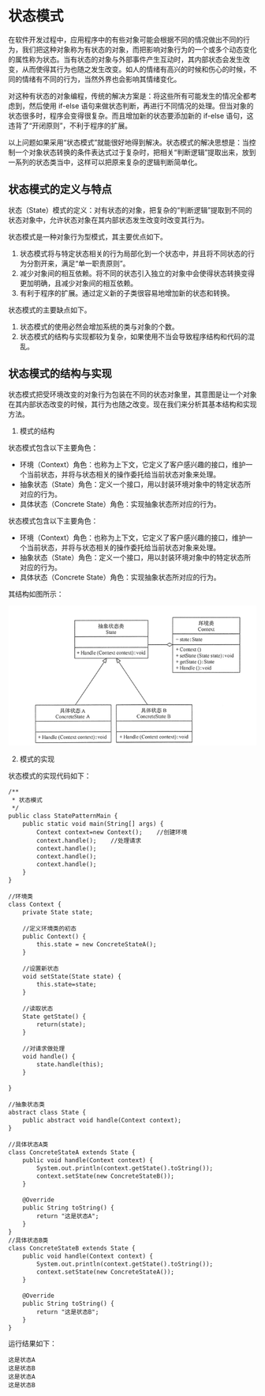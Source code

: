 # 状态模式
在软件开发过程中，应用程序中的有些对象可能会根据不同的情况做出不同的行为，我们把这种对象称为有状态的对象，而把影响对象行为的一个或多个动态变化的属性称为状态。当有状态的对象与外部事件产生互动时，其内部状态会发生改变，从而使得其行为也随之发生改变。如人的情绪有高兴的时候和伤心的时候，不同的情绪有不同的行为，当然外界也会影响其情绪变化。

对这种有状态的对象编程，传统的解决方案是：将这些所有可能发生的情况全都考虑到，然后使用 if-else 语句来做状态判断，再进行不同情况的处理。但当对象的状态很多时，程序会变得很复杂。而且增加新的状态要添加新的 if-else 语句，这违背了“开闭原则”，不利于程序的扩展。

以上问题如果采用“状态模式”就能很好地得到解决。状态模式的解决思想是：当控制一个对象状态转换的条件表达式过于复杂时，把相关“判断逻辑”提取出来，放到一系列的状态类当中，这样可以把原来复杂的逻辑判断简单化。

## 状态模式的定义与特点
状态（State）模式的定义：对有状态的对象，把复杂的“判断逻辑”提取到不同的状态对象中，允许状态对象在其内部状态发生改变时改变其行为。

状态模式是一种对象行为型模式，其主要优点如下。
1. 状态模式将与特定状态相关的行为局部化到一个状态中，并且将不同状态的行为分割开来，满足“单一职责原则”。
2. 减少对象间的相互依赖。将不同的状态引入独立的对象中会使得状态转换变得更加明确，且减少对象间的相互依赖。
3. 有利于程序的扩展。通过定义新的子类很容易地增加新的状态和转换。

状态模式的主要缺点如下。
1. 状态模式的使用必然会增加系统的类与对象的个数。
2. 状态模式的结构与实现都较为复杂，如果使用不当会导致程序结构和代码的混乱。

## 状态模式的结构与实现
状态模式把受环境改变的对象行为包装在不同的状态对象里，其意图是让一个对象在其内部状态改变的时候，其行为也随之改变。现在我们来分析其基本结构和实现方法。
1. 模式的结构

状态模式包含以下主要角色：
- 环境（Context）角色：也称为上下文，它定义了客户感兴趣的接口，维护一个当前状态，并将与状态相关的操作委托给当前状态对象来处理。
- 抽象状态（State）角色：定义一个接口，用以封装环境对象中的特定状态所对应的行为。
- 具体状态（Concrete State）角色：实现抽象状态所对应的行为。


状态模式包含以下主要角色：
- 环境（Context）角色：也称为上下文，它定义了客户感兴趣的接口，维护一个当前状态，并将与状态相关的操作委托给当前状态对象来处理。
- 抽象状态（State）角色：定义一个接口，用以封装环境对象中的特定状态所对应的行为。
- 具体状态（Concrete State）角色：实现抽象状态所对应的行为。

其结构如图所示：

![状态模式结构图](https://github.com/wuxchong/designPattern/blob/master/behavior/src/state/picture/state_pattern_uml_diagram.png)

2. 模式的实现

状态模式的实现代码如下：
```
/**
 * 状态模式
 */
public class StatePatternMain {
    public static void main(String[] args) {
        Context context=new Context();    //创建环境
        context.handle();    //处理请求
        context.handle();
        context.handle();
        context.handle();
    }
}

//环境类
class Context {
    private State state;

    //定义环境类的初态
    public Context() {
        this.state = new ConcreteStateA();
    }

    //设置新状态
    void setState(State state) {
        this.state=state;
    }

    //读取状态
    State getState() {
        return(state);
    }

    //对请求做处理
    void handle() {
        state.handle(this);
    }

}

//抽象状态类
abstract class State {
    public abstract void handle(Context context);
}

//具体状态A类
class ConcreteStateA extends State {
    public void handle(Context context) {
        System.out.println(context.getState().toString());
        context.setState(new ConcreteStateB());
    }

    @Override
    public String toString() {
        return "这是状态A";
    }
}
//具体状态B类
class ConcreteStateB extends State {
    public void handle(Context context) {
        System.out.println(context.getState().toString());
        context.setState(new ConcreteStateA());
    }

    @Override
    public String toString() {
        return "这是状态B";
    }
}
```

运行结果如下：
```
这是状态A
这是状态B
这是状态A
这是状态B
```
